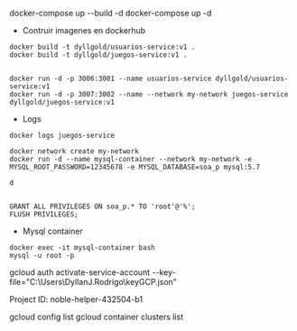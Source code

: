 

docker-compose up --build -d
docker-compose up -d


- Contruir imagenes en dockerhub
```
docker build -t dyllgold/usuarios-service:v1 .
docker build -t dyllgold/juegos-service:v1 .


docker run -d -p 3006:3001 --name usuarios-service dyllgold/usuarios-service:v1
docker run -d -p 3007:3002 --name --network my-network juegos-service dyllgold/juegos-service:v1
```

- Logs
```
docker logs juegos-service

docker network create my-network
docker run -d --name mysql-container --network my-network -e MYSQL_ROOT_PASSWORD=12345678 -e MYSQL_DATABASE=soa_p mysql:5.7

d


GRANT ALL PRIVILEGES ON soa_p.* TO 'root'@'%';
FLUSH PRIVILEGES;
```

- Mysql container
```
docker exec -it mysql-container bash
mysql -u root -p
```


gcloud auth activate-service-account --key-file="C:\Users\DyllanJ.Rodrigo\keyGCP.json"

Project ID: noble-helper-432504-b1

gcloud config list
gcloud container clusters list

